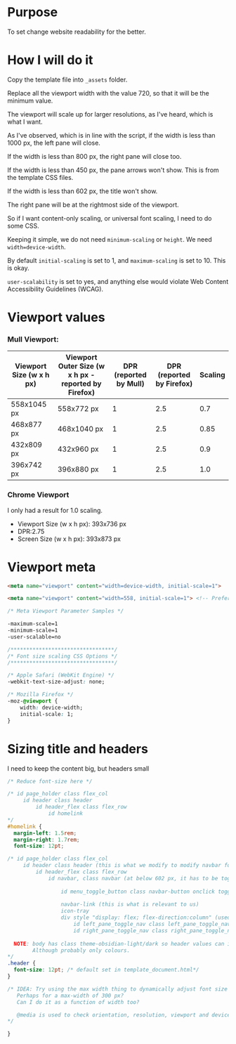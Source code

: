 # Purpose
To set change website readability for the better.
# How I will do it
Copy the template file into `_assets` folder.

Replace all the viewport width with the value 720, so that it will be the minimum value.

The viewport will scale up for larger resolutions, as I've heard, which is what I want.

As I've observed, which is in line with the script, if the width is less than 1000 px, the left pane will close.

If the width is less than 800 px, the right pane will close too.

If the width is less than 450 px, the pane arrows won't show. This is from the template CSS files.

If the width is less than 602 px, the title won't show.

The right pane will be at the rightmost side of the viewport.

So if I want content-only scaling, or universal font scaling, I need to do some CSS.

Keeping it simple, we do not need `minimum-scaling` or `height`. We need `width=device-width`.

By default `initial-scaling` is set to 1, and `maximum-scaling` is set to 10. This is okay.

`user-scalability` is set to yes, and anything else would violate Web Content Accessibility Guidelines (WCAG).
# Viewport values
### Mull Viewport:
| Viewport Size (w x h px) | Viewport Outer Size (w x h px - reported by Firefox) | DPR (reported by Mull) | DPR (reported by Firefox) | Scaling |
| ---- | ---- | ---- | ---- | ---- |
| 558x1045 px | 558x772 px | 1 | 2.5 | 0.7 |
| 468x877 px | 468x1040 px | 1 | 2.5 | 0.85 |
| 432x809 px | 432x960 px | 1 | 2.5 | 0.9 |
| 396x742 px | 396x880 px | 1 | 2.5 | 1.0 |
### Chrome Viewport
I only had a result for 1.0 scaling.

- Viewport Size (w x h px): 393x736 px
- DPR:2.75
- Screen Size (w x h px): 393x873 px
# Viewport meta

```html
<meta name="viewport" content="width=device-width, initial-scale=1">

<meta name="viewport" content="width=558, initial-scale=1"> <!-- Preferred -->
```

```css
/* Meta Viewport Parameter Samples */

-maximum-scale=1
-minimum-scale=1
-user-scalable=no
```

```css
/*********************************/
/* Font size scaling CSS Options */
/*********************************/

/* Apple Safari (WebKit Engine) */
-webkit-text-size-adjust: none;

/* Mozilla Firefox */
-moz-@viewport {
	width: device-width;
	initial-scale: 1;
}
```

# Sizing title and headers

I need to keep the content big, but headers small

```css
/* Reduce font-size here */

/* id page_holder class flex_col
	 id header class header
		 id header_flex class flex_row
			 id homelink
*/
#homelink {
  margin-left: 1.5rem;
  margin-right: 1.7rem;
  font-size: 12pt;

/* id page_holder class flex_col
	 id header class header (this is what we modify to modify navbar font sizes)
		 id header_flex class flex_row
			 id navbar, class navbar (at below 602 px, it has to be toggled active)
					
				 id menu_toggle_button class navbar-button onclick toggle_menu() (< 602 px)
					
				 navbar-link (this is what is relevant to us)
				 icon-tray
				 div style "display: flex; flex-direction:column" (used under 450 px)
					 id left_pane_toggle_nav class left_pane_toggle_nav
					 id right_pane_toggle_nav class right_pane_toggle_nav
  
  NOTE: body has class theme-obsidian-light/dark so header values can inherit from theme. 
        Although probably only colours.
*/
.header {
  font-size: 12pt; /* default set in template_document.html*/
}

/* IDEA: Try using the max width thing to dynamically adjust font size
   Perhaps for a max-width of 300 px?
   Can I do it as a function of width too?

   @media is used to check orientation, resolution, viewport and device dimensions
*/

}
```